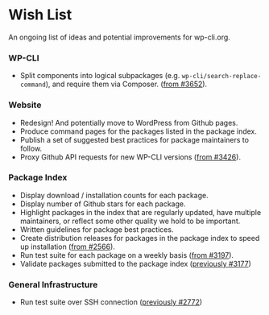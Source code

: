 # Wish List

An ongoing list of ideas and potential improvements for wp-cli.org.

### WP-CLI

* Split components into logical subpackages (e.g. `wp-cli/search-replace-command`), and require them via Composer. ([from #3652](https://github.com/wp-cli/wp-cli/issues/3652)).

### Website

* Redesign! And potentially move to WordPress from Github pages.
* Produce command pages for the packages listed in the package index.
* Publish a set of suggested best practices for package maintainers to follow.
* Proxy Github API requests for new WP-CLI versions ([from #3426](https://github.com/wp-cli/wp-cli/issues/3426)).

### Package Index

* Display download / installation counts for each package.
* Display number of Github stars for each package.
* Highlight packages in the index that are regularly updated, have multiple maintainers, or reflect some other quality we hold to be important.
* Written guidelines for package best practices.
* Create distribution releases for packages in the package index to speed up installation ([from #2566](https://github.com/wp-cli/wp-cli/issues/2566)).
* Run test suite for each package on a weekly basis ([from #3197](https://github.com/wp-cli/wp-cli/issues/3197#issuecomment-238946219)).
* Validate packages submitted to the package index ([previously #3177](https://github.com/wp-cli/wp-cli/issues/3177))

### General Infrastructure

* Run test suite over SSH connection ([previously #2772](https://github.com/wp-cli/wp-cli/issues/2772))
